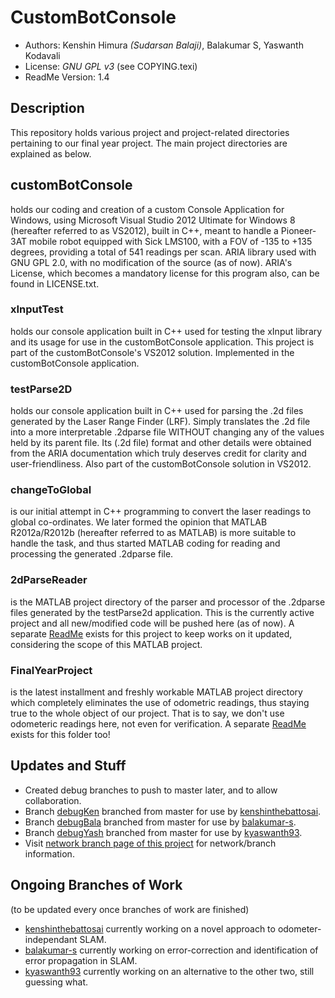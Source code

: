 # CustomBotConsole

* Authors: Kenshin Himura *(Sudarsan Balaji)*, Balakumar S, Yaswanth Kodavali
* License: *GNU GPL v3* (see COPYING.texi)
* ReadMe Version: 1.4

## Description

This repository holds various project and project-related directories pertaining to our final year project. The main project directories are explained as below.

## customBotConsole

holds our coding and creation of a custom Console Application for Windows, using Microsoft Visual Studio 2012 Ultimate for Windows 8 (hereafter referred to as VS2012), built in C++, meant to handle a Pioneer-3AT mobile robot equipped with Sick LMS100, with a FOV of -135 to +135 degrees, providing a total of 541 readings per scan. ARIA library used with GNU GPL 2.0, with no modification of the source (as of now). ARIA's License, which becomes a mandatory license for this program also, can be found in LICENSE.txt.

### xInputTest

holds our console application built in C++ used for testing the xInput library and its usage for use in the customBotConsole application. This project is part of the customBotConsole's VS2012 solution. Implemented in the customBotConsole application.

### testParse2D

holds our console application built in C++ used for parsing the .2d files generated by the Laser Range Finder (LRF). Simply translates the .2d file into a more interpretable .2dparse file WITHOUT changing any of the values held by its parent file. Its (.2d file) format and other details were obtained from the ARIA documentation which truly deserves credit for clarity and user-friendliness. Also part of the customBotConsole solution in VS2012.

### changeToGlobal

is our initial attempt in C++ programming to convert the laser readings to global co-ordinates. We later formed the opinion that MATLAB R2012a/R2012b (hereafter referred to as MATLAB) is more suitable to handle the task, and thus started MATLAB coding for reading and processing the generated .2dparse file.

### 2dParseReader

is the MATLAB project directory of the parser and processor of the .2dparse files generated by the testParse2d application. This is the currently active project and all new/modified code will be pushed here (as of now). A separate [ReadMe](2dParseReader/ReadMe.md) exists for this project to keep works on it updated, considering the scope of this MATLAB project.

### FinalYearProject

is the latest installment and freshly workable MATLAB project directory which completely eliminates the use of odometric readings, thus staying true to the whole object of our project. That is to say, we don't use odometeric readings here, not even for verification. A separate [ReadMe](FinalYearProject/ReadMe.md) exists for this folder too! 

## Updates and Stuff

* Created debug branches to push to master later, and to allow collaboration.
* Branch [debugKen](http://www.github.com/kenshinthebattosai/customBotConsole/tree/debugKen) branched from master for use by [kenshinthebattosai](http://www.github.com/kenshinthebattosai).
* Branch [debugBala](http://www.github.com/kenshinthebattosai/customBotConsole/tree/debugBala) branched from master for use by [balakumar-s](http://www.github.com/balakumar-s).
* Branch [debugYash](http://www.github.com/kenshinthebattosai/customBotConsole/tree/debugYash) branched from master for use by [kyaswanth93](http://www.github.com/kyaswanth93).
* Visit [network branch page of this project](http://www.github.com/kenshinthebattosai/customBotConsole/network) for network/branch information.

## Ongoing Branches of Work

(to be updated every once branches of work are finished)

* [kenshinthebattosai](http://www.github.com/kenshinthebattosai) currently working on a novel approach to odometer-independant SLAM.
* [balakumar-s](http://www.github.com/balakumar-s) currently working on error-correction and identification of error propagation in SLAM.
* [kyaswanth93](http://www.github.com/kyaswanth93) currently working on an alternative to the other two, still guessing what.
